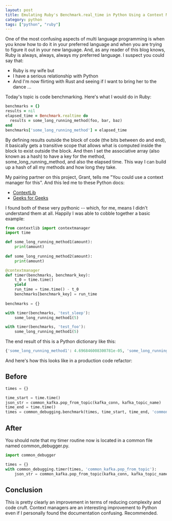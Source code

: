 ```yaml
---
layout: post
title: Emulating Ruby's Benchmark.real_time in Python Using a Context Manager
category: python
tags: ["python", "ruby"]
---
```

One of the most confusing aspects of multi language programming is when you know how to do it in your preferred language and when you are trying to figure it out in your new language.  And, as any reader of this blog knows, Ruby is always, always, always my preferred language.  I suspect you could say that:

* Ruby is my wife but
* I have a serious relationship with Python
* And I'm now flirting with Rust and seeing if I want to bring her to the dance ...

Today's topic is code benchmarking.  Here's what I would do in Ruby:

```ruby
benchmarks = {}
results = nil
elapsed_time = Benchmark.realtime do 
  results = some_long_running_method(foo, bar, baz)
end
benchmarks['some_long_running_method'] = elapsed_time
```

By defining results outside the block of code (the bits between do and end), it basically gets a transitive scope that allows what is computed inside the block to exist outside the block.  And then I set the associative array (also known as a hash) to have a key for the method, some_long_running_method, and also the elapsed time.  This way I can build up a hash of all my methods and how long they take.

My pairing partner on this project, Grant, tells me "You could use a context manager for this".  And this led me to these Python docs:

* [ContextLib](https://docs.python.org/3/library/contextlib.html)
* [Geeks for Geeks](https://www.geeksforgeeks.org/context-manager-in-python/)

I found both of these very pythonic -- which, for me, means I didn't understand them at all.  Happily I was able to cobble together a basic example:

```python
from contextlib import contextmanager
import time

def some_long_running_method1(amount):
    print(amount)
    
def some_long_running_method2(amount):
    print(amount)

@contextmanager
def timer(benchmarks, benchmark_key):
    t_0 = time.time()
    yield 
    run_time = time.time() - t_0
    benchmarks[benchmark_key] = run_time
    
benchmarks = {}

with timer(benchmarks, 'test_sleep'):
    some_long_running_method1(5)

with timer(benchmarks, 'test_foo'):
    some_long_running_method1(5)
```

The end result of this is a Python dictionary like this:

```python
{'some_long_running_method1': 4.696846008300781e-05, 'some_long_running_method2': 4.696846008300781e-05}
```

And here's how this looks like in a production code refactor:

## Before

```python
times = {}

time_start = time.time()
json_str = common_kafka.pop_from_topic(kafka_conn, kafka_topic_name)
time_end = time.time()
times = common_debugging.benchmark(times, time_start, time_end, 'common_kafka.pop_from_topic')
```

## After

You should note that my timer routine now is located in a common file named common_debugger.py.

```python
import common_debugger

times = {}
with common_debugging.timer(times, 'common_kafka.pop_from_topic'):
    json_str = common_kafka.pop_from_topic(kafka_conn, kafka_topic_name)

```

## Conclusion

This is pretty clearly an improvement in terms of reducing complexity and code cruft.  Context managers are an interesting improvement to Python even if I personally found the documentation confusing.  Recommended.